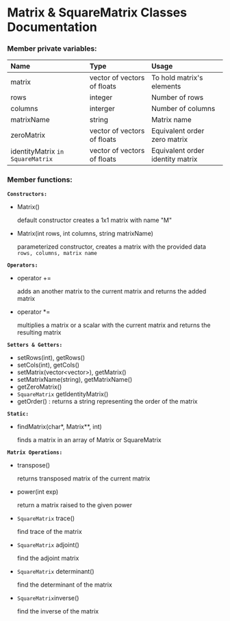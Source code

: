 # Matrix & SquareMatrix Classes Documentation

### Member private variables:
      
| **Name**    |   **Type**                              | **Usage**                      |
| :---------- | :-------------------------------------  | :----------------------------- |
| matrix      |   vector of vectors of floats           |  To hold matrix's elements     |
| rows        |   integer                               |  Number of rows                |
| columns     |   interger                              |  Number of columns             | 
| matrixName  |   string                                |  Matrix name                   |      
| zeroMatrix  |   vector of vectors of floats           |  Equivalent order zero matrix  |
| identityMatrix `in SquareMatrix` |  vector of vectors of floats           |  Equivalent order identity matrix  |
      
### Member functions:

**`Constructors:`**
- Matrix()
  
  default constructor creates a 1x1 matrix with name "M"
  
- Matrix(int rows, int columns, string matrixName)

  parameterized constructor, creates a matrix with the provided data `rows, columns, matrix name`
  

**`Operators:`**
  - operator +=
  
    adds an another matrix to the current matrix and returns the added matrix
  
  - operator *= 
  
    multiplies a matrix or a scalar with the current matrix and returns the resulting matrix
    
    
**`Setters & Getters:`**

   - setRows(int), getRows()
   - setCols(int), getCols()
   - setMatrix(vector<vector<double>>), getMatrix()
   - setMatrixName(string), getMatrixName() 
   - getZeroMatrix() 
   - `SquareMatrix` getIdentityMatrix()
   - getOrder() : returns a string representing the order of the matrix
   
   
**`Static:`** 
  
  - findMatrix(char*, Matrix**, int)
    
    finds a matrix in an array of Matrix or SquareMatrix
    
    
**`Matrix Operations:`**
  
  - transpose()
    
    returns transposed matrix of the current matrix
    
  - power(int exp)
  
    return a matrix raised to the given power
    
  - `SquareMatrix` trace()
  
    find trace of the matrix
    
  - `SquareMatrix` adjoint()
  
    find the adjoint matrix
      
  - `SquareMatrix` determinant()
  
    find the determinant of the matrix
      
  - `SquareMatrix`inverse()
   
     find the inverse of the matrix
